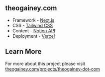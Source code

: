 ## theogainey.com 
- Framework - [Next.js](https://nextjs.org/)
- CSS  - [Tailwind CSS](https://tailwindcss.com/)
- Content - [Notion API](https://developers.notion.com/)
- Deployment - [Vercel](https://vercel.com/)

## Learn More
For more about this project please visit [theogainey.com/projects/theogainey-dot-com](https://www.theogainey.com/projects/theogainey-dot-com)
